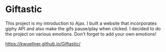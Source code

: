 # Giftastic

This project is my introduction to Ajax. I built a website that incorporates giphy API and also make the gifs pause/play when clicked. I decided to do the project on various emotions. Don't forget to add your own emotions!

https://kwuellner.github.io/Giftastic/
